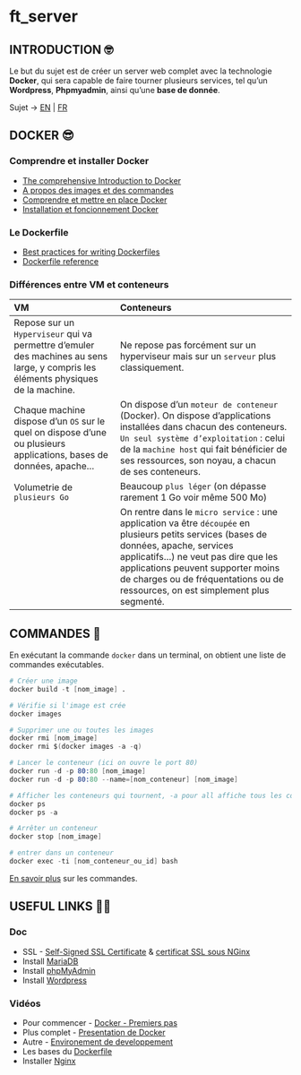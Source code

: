 # ft_server

## INTRODUCTION 🤓

Le but du sujet est de créer un server web complet avec la technologie **Docker**, qui sera capable de faire tourner plusieurs services, tel qu’un **Wordpress**, **Phpmyadmin**, ainsi qu’une **base de donnée**.

Sujet -> [EN](https://github.com/tinaserra/ft_server/blob/master/links/ft_server_en.pdf) | [FR](https://github.com/tinaserra/ft_server/blob/master/links/ft_server_fr.pdf)

## DOCKER 😎

### Comprendre et installer Docker

* [The comprehensive Introduction to Docker](http://blog.brew.com.hk/introduction-to-docker/)
* [A propos des images et des commandes](https://www.wanadev.fr/24-tuto-docker-demarrer-docker-partie-2/)
* [Comprendre et mettre en place Docker](https://guillaumebriday.fr/comprendre-et-mettre-en-place-docker)
* [Installation et foncionnement Docker](https://www.ionos.fr/digitalguide/serveur/configuration/tutoriel-docker-installation-et-premiers-pas/)

### Le Dockerfile

* [Best practices for writing Dockerfiles](https://docs.docker.com/develop/develop-images/dockerfile_best-practices/)
* [Dockerfile reference](https://docs.docker.com/engine/reference/builder/#entrypoint)

### Différences entre VM et conteneurs

|VM|Conteneurs|
| :--- | :--- |
|Repose sur un ```Hyperviseur``` qui va permettre d’emuler des machines au sens large, y compris les éléments physiques de la machine.|Ne repose pas forcément sur un hyperviseur mais sur un ```serveur``` plus classiquement.|
|Chaque machine dispose d’un ```OS``` sur le quel on dispose d’une ou plusieurs applications, bases de données, apache…|On dispose d’un ```moteur de conteneur``` (Docker). On dispose d’applications installées dans chacun des conteneurs. ```Un seul système d’exploitation``` : celui de la ```machine host``` qui fait bénéficier de ses ressources, son noyau, a chacun de ses conteneurs.|
|Volumetrie de ```plusieurs Go```|Beaucoup ```plus léger``` (on dépasse rarement 1 Go voir même 500 Mo)|
||On rentre dans le ```micro service``` : une application va être ```découpée``` en plusieurs petits services (bases de données, apache, services applicatifs…) ne veut pas dire que les applications peuvent supporter moins de charges ou de fréquentations ou de ressources, on est simplement plus segmenté.|


## COMMANDES 🦁

En exécutant la commande ```docker``` dans un terminal, on obtient une liste de commandes exécutables.

```s
# Créer une image
docker build -t [nom_image] .

# Vérifie si l'image est crée
docker images

# Supprimer une ou toutes les images
docker rmi [nom_image]
docker rmi $(docker images -a -q)

# Lancer le conteneur (ici on ouvre le port 80)
docker run -d -p 80:80 [nom_image]
docker run -d -p 80:80 --name=[nom_conteneur] [nom_image]

# Afficher les conteneurs qui tournent, -a pour all affiche tous les conteneurs
docker ps
docker ps -a

# Arrêter un conteneur
docker stop [nom_image]

# entrer dans un conteneur
docker exec -ti [nom_conteneur_ou_id] bash
```

[En savoir plus](https://www.wanadev.fr/27-tuto-docker-les-commandes-et-docker-partie-3/) sur les commandes.


## USEFUL LINKS 🤙🏼

### Doc

* SSL - [Self-Signed SSL Certificate](https://linuxize.com/post/creating-a-self-signed-ssl-certificate/) & [certificat SSL sous NGinx](https://admin-serv.net/blog/670/creer-et-installer-un-certificat-ssl-sous-nginx/)
* Install [MariaDB](https://www.digitalocean.com/community/tutorials/how-to-install-linux-nginx-mariadb-php-lemp-stack-on-debian-10)
* Install [phpMyAdmin](https://www.digitalocean.com/community/tutorials/how-to-install-phpmyadmin-from-source-debian-10)
* Install [Wordpress](https://www.osradar.com/install-wordpress-debian-10/)

### Vidéos

* Pour commencer - [Docker - Premiers pas](https://www.youtube.com/watch?v=fdlZqRZXWOc)
* Plus complet - [Presentation de Docker](https://www.youtube.com/watch?v=XgKOC6X8W28)
* Autre - [Environement de developpement](https://www.youtube.com/watch?v=F9R1EOaA7EA)
* Les bases du [Dockerfile](https://www.youtube.com/watch?v=8q0wcmeJ2Gk) 
* Installer [Nginx](https://www.youtube.com/watch?v=YD_exb9aPZU)

